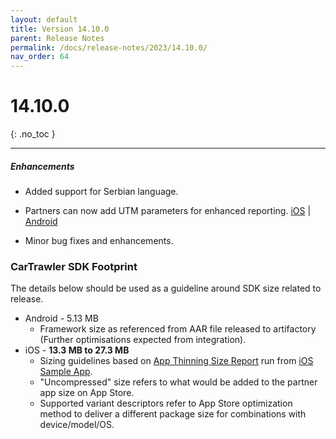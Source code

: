 ```yaml
---
layout: default
title: Version 14.10.0
parent: Release Notes
permalink: /docs/release-notes/2023/14.10.0/
nav_order: 64
---
```


# 14.10.0

{: .no_toc }

---

##### Enhancements
* Added support for Serbian language.

* Partners can now add UTM parameters for enhanced reporting. <a href="/docs/ios/standalone/implementation-steps#adding-utm-tracking-data" target="_blank">iOS</a> |
    <a href="/docs/android/standalone/property-descriptions#adding-utm-tracking-data" target="_blank">Android</a>

* Minor bug fixes and enhancements.

### CarTrawler SDK Footprint
The details below should be used as a guideline around SDK size related to release.
* Android - 5.13 MB
  * Framework size as referenced from AAR file released to artifactory (Further optimisations expected from integration).
* iOS - **13.3 MB to 27.3 MB**
  * Sizing guidelines based on <a href="https://github.com/cartrawler/cartrawler.github.io/blob/master/ios-report.txt" target="_blank">App Thinning Size Report</a> run from <a href="https://github.com/cartrawler/cartrawler-ios-integration" target="_blank">iOS Sample App</a>.
  * "Uncompressed" size refers to what would be added to the partner app size on App Store.
  * Supported variant descriptors refer to App Store optimization method to deliver a different package size for combinations with device/model/OS.
